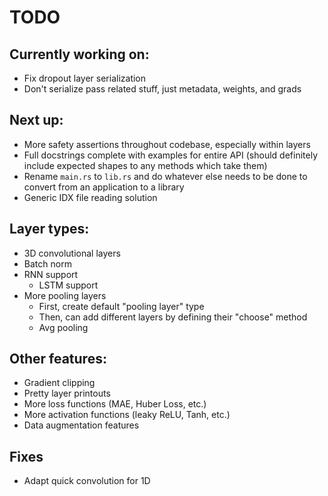 # TODO

## Currently working on:

-   Fix dropout layer serialization
-   Don't serialize pass related stuff, just metadata, weights, and grads

## Next up:

-   More safety assertions throughout codebase, especially within layers
-   Full docstrings complete with examples for entire API (should definitely include expected shapes to any methods which take them)
-   Rename `main.rs` to `lib.rs` and do whatever else needs to be done to convert from
    an application to a library
-   Generic IDX file reading solution

## Layer types:

-   3D convolutional layers
-   Batch norm
-   RNN support
    -   LSTM support
-   More pooling layers
    -   First, create default "pooling layer" type
    -   Then, can add different layers by defining their "choose" method
    -   Avg pooling

## Other features:

-   Gradient clipping
-   Pretty layer printouts
-   More loss functions (MAE, Huber Loss, etc.)
-   More activation functions (leaky ReLU, Tanh, etc.)
-   Data augmentation features

## Fixes

-   Adapt quick convolution for 1D

